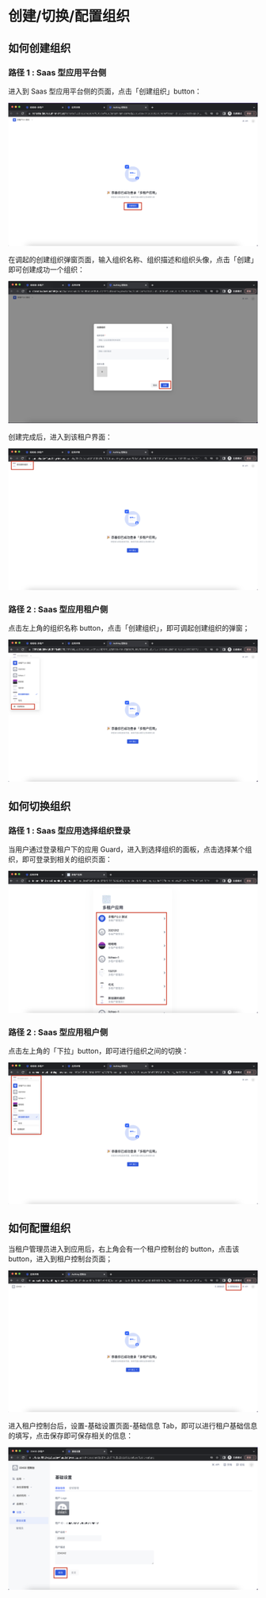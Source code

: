 # 创建/切换/配置组织

## 如何创建组织

### 路径 1 : Saas 型应用平台侧

进入到 Saas 型应用平台侧的页面，点击「创建组织」button：

![12](./images/12.png)

在调起的创建组织弹窗页面，输入组织名称、组织描述和组织头像，点击「创建」即可创建成功一个组织：

![13](./images/13.png)

创建完成后，进入到该租户界面：

![14](./images/14.png)

### 路径 2 : Saas 型应用租户侧

点击左上角的组织名称 button，点击「创建组织」，即可调起创建组织的弹窗；

![15](./images/15.png)

## 如何切换组织

### 路径 1 : Saas 型应用选择组织登录

当用户通过登录租户下的应用 Guard，进入到选择组织的面板，点击选择某个组织，即可登录到相关的组织页面：

![16](./images/16.png)

### 路径 2 : Saas 型应用租户侧

点击左上角的「下拉」button，即可进行组织之间的切换：

![17](./images/17.png)

## 如何配置组织

当租户管理员进入到应用后，右上角会有一个租户控制台的 button，点击该 button，进入到租户控制台页面；

![18](./images/18.png)

进入租户控制台后，设置-基础设置页面-基础信息 Tab，即可以进行租户基础信息的填写，点击保存即可保存相关的信息：

![19](./images/19.png)
